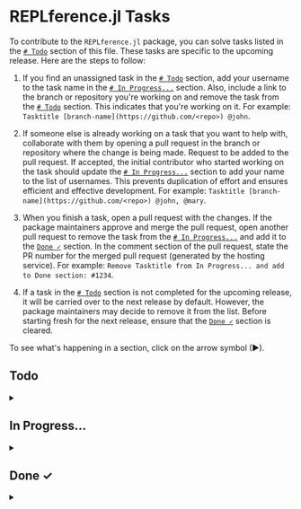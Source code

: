 # REPLference.jl Tasks

To contribute to the `REPLference.jl` package, you can solve tasks listed in the
[`# Todo`](https://github.com/udohjeremiah/REPLference.jl/blob/master/TODO.md#todo)
section of this file. These tasks are specific to the upcoming release. Here are the steps
to follow:

1. If you find an unassigned task in the
   [`# Todo`](https://github.com/udohjeremiah/REPLference.jl/blob/master/TODO.md#todo)
   section, add your username to the task name in the
   [`# In Progress...`](https://github.com/udohjeremiah/REPLference.jl/blob/master/TODO.md#in-progress)
   section. Also, include a link to the branch or repository you're working on and remove
   the task from the [`# Todo`](https://github.com/udohjeremiah/REPLference.jl/blob/master/TODO.md#todo)
   section. This indicates that you're working on it. For example:
   `Tasktitle [branch-name](https://github.com/<repo>) @john`.

2. If someone else is already working on a task that you want to help with, collaborate with
   them by opening a pull request in the branch or repository where the change is being
   made. Request to be added to the pull request. If accepted, the initial contributor who
   started working on the task should update the
   [`# In Progress...`](https://github.com/udohjeremiah/REPLference.jl/blob/master/TODO.md#in-progress)
   section to add your name to the list of usernames. This prevents duplication of effort
   and ensures efficient and effective development. For example:
   `Tasktitle [branch-name](https://github.com/<repo>) @john, @mary`.

3. When you finish a task, open a pull request with the changes. If the package maintainers
   approve and merge the pull request, open another pull request to remove the task from the
   [`# In Progress...`](https://github.com/udohjeremiah/REPLference.jl/blob/master/TODO.md#in-progress)
   and add it to the [`Done ✓`](https://github.com/udohjeremiah/REPLference.jl/blob/master/TODO.md#done-)
   section. In the comment section of the pull request, state the PR number for the merged
   pull request (generated by the hosting service). For example:
   `Remove Tasktitle from In Progress... and add to Done section: #1234`.

4. If a task in the [`# Todo`](https://github.com/udohjeremiah/REPLference.jl/blob/master/TODO.md#todo)
   section is not completed for the upcoming release, it will be carried over to the next
   release by default. However, the package maintainers may decide to remove it from the
   list. Before starting fresh for the next release, ensure that the
   [`Done ✓`](https://github.com/udohjeremiah/REPLference.jl/blob/master/TODO.md#done-)
   section is cleared.

To see what's happening in a section, click on the arrow symbol (▶).

## Todo

<details><summary></summary>

- [ ] Complete docstring for the `regexes` method in `src/_20_regex.jl`.
    - [ ] Provide a section discussing these topics:
        - [ ] Script Run
        - [ ] Callouts
        - [ ] Backtracking Control

- [ ] Complete the docstring for the `files` method in `src/_18_file.jl`.
    - [ ] Provide a section discussing these topics:
        - [ ] Changing the access permissions and attributes of a file.

- [ ] Create the `src` directory:
    - [ ] Create a `_25_pointer.jl` file that contains a manual about pointers in Julia and
          the methods that can be called on them.
    - [ ] Create a `_26_system.jl` file that contains a manual about systems in Julia and
          the methods that can be called on the topic.
    - [ ] Create a `_27_thread.jl` file that contains a manual about threads in Julia and
          the methods that can be called on the topic.
</details>

## In Progress...

<details><summary></summary>

- [ ] Create a `_24_error.jl` file that contains a manual about error handling in Julia
      and the methods that can be called on the topic.
</details>

## Done ✓

<details><summary></summary>

- [x] Format the code to use `BlueStyle` via `JuliaFormatter.jl`:
      [`#57`](https://github.com/udohjeremiah/REPLference.jl/pull/57)
      [@udohjeremiah](https://github.com/udohjeremiah)
- [x] Create the `.JuliaFormatter.jl` file and use `BlueStyle`:
      [`#60`](https://github.com/udohjeremiah/REPLference.jl/pull/60)
      [@udohjeremiah](https://github.com/udohjeremiah)
- [x] Create the `_23_metaprogramming.jl` file:
      [`#64`](https://github.com/udohjeremiah/REPLference.jl/pull/64)
</details>
